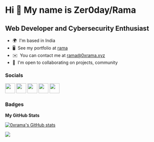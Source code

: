 Hi 👋 My name is Zer0day/Rama
=============================

Web Developer and Cybersecurity Enthusiast
------------------------------------------

* 🌍  I'm based in India
* 🖥️  See my portfolio at [rama](http://0xrama.xyz)
* ✉️  You can contact me at [rama@0xrama.xyz](mailto:rama@0xrama.xyz)
* 🤝  I'm open to collaborating on projects, community

### Socials

<p align="left"> <a href="https://discord.com/users/911117456188252220" target="_blank" rel="noreferrer"><img src="https://raw.githubusercontent.com/danielcranney/readme-generator/main/public/icons/socials/discord.svg" width="32" height="32" /></a> <a href="https://www.github.com/0xrama" target="_blank" rel="noreferrer"><img src="https://raw.githubusercontent.com/danielcranney/readme-generator/main/public/icons/socials/github.svg" width="32" height="32" /></a> <a href="http://www.instagram.com/0xram" target="_blank" rel="noreferrer"><img src="https://raw.githubusercontent.com/danielcranney/readme-generator/main/public/icons/socials/instagram.svg" width="32" height="32" /></a> <a href="http://www.medium.com/0xrama" target="_blank" rel="noreferrer"><img src="https://raw.githubusercontent.com/danielcranney/readme-generator/main/public/icons/socials/medium.svg" width="32" height="32" /></a> <a href="https://www.twitter.com/0xrama" target="_blank" rel="noreferrer"><img src="https://raw.githubusercontent.com/danielcranney/readme-generator/main/public/icons/socials/twitter.svg" width="32" height="32" /></a></p>

### Badges

<b>My GitHub Stats</b>

<a href="http://www.github.com/0xrama"><img src="https://github-readme-stats.vercel.app/api?username=0xrama&show_icons=true&hide=&count_private=true&title_color=0891b2&text_color=ffffff&icon_color=0891b2&bg_color=1c1917&hide_border=true&show_icons=true" alt="0xrama's GitHub stats" /></a>

<a href="http://www.github.com/sriramkidambi"><img src="https://github-readme-streak-stats.herokuapp.com/?user=sriramkidambi&stroke=ffffff&background=1c1917&ring=0891b2&fire=0891b2&currStreakNum=ffffff&currStreakLabel=0891b2&sideNums=ffffff&sideLabels=ffffff&dates=ffffff&hide_border=true" /></a>
